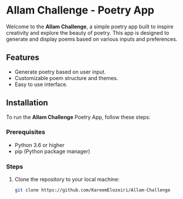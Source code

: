 # Allam Challenge - Poetry App

Welcome to the **Allam Challenge**, a simple poetry app built to inspire creativity and explore the beauty of poetry. This app is designed to generate and display poems based on various inputs and preferences.

## Features
- Generate poetry based on user input.
- Customizable poem structure and themes.
- Easy to use interface.

## Installation

To run the **Allam Challenge** Poetry App, follow these steps:

### Prerequisites
- Python 3.6 or higher
- pip (Python package manager)

### Steps

1. Clone the repository to your local machine:

   ```bash
   git clone https://github.com/KareemElozeiri/Allam-Challenge
   ```
